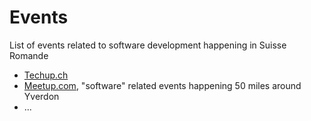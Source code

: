# Events

List of events related to software development happening in Suisse Romande

  * [Techup.ch](http://techup.ch)
  * [Meetup.com](https://www.meetup.com/find/events/?allMeetups=false&keywords=software&radius=50&userFreeform=Yverdon%2C+Switzerland&mcId=c1005099&change=yes), "software" related events happening 50 miles around Yverdon
  * ...
